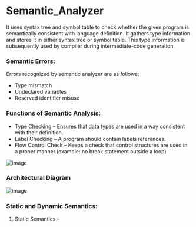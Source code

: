 # Semantic_Analyzer
It uses syntax tree and symbol table to check whether the given program is semantically consistent with language definition. It gathers type information and stores it in either syntax tree or symbol table. This type information is subsequently used by compiler during intermediate-code generation.

### Semantic Errors:
Errors recognized by semantic analyzer are as follows:
* Type mismatch
* Undeclared variables
* Reserved identifier misuse

### Functions of Semantic Analysis:
* Type Checking – Ensures that data types are used in a way consistent with their definition.
* Label Checking – A program should contain labels references.
* Flow Control Check – Keeps a check that control structures are used in a proper manner.(example: no break statement outside a loop)

![image](https://user-images.githubusercontent.com/97080055/235754439-c8f59f6e-211d-4bf3-ad88-378427765c82.png)


### Architectural Diagram

![image](https://user-images.githubusercontent.com/97080055/235754522-ad137423-1061-4c76-acfa-b7b2a06b616e.png)

### Static and Dynamic Semantics:
1. Static Semantics –
